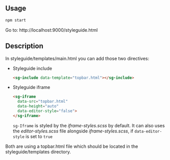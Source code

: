 ## Usage

``` bash
npm start
```

Go to: http://localhost:9000/styleguide.html


## Description

In styleguide/templates/main.html you can add those two directives:

- Styleguide include

  ``` HTML
  <sg-include data-template="topbar.html"></sg-include>
  ```
- Styleguide iframe

  ``` HTML
  <sg-iframe
    data-src="topbar.html"
    data-height="auto"
    data-editor-style="false">
  </sg-iframe>
  ```

  `sg-Iframe` is styled by the _iframe-styles.scss_ by default. It can also uses the _editor-styles.scss_ file alongside _iframe-styles.scss_, if `data-editor-style` is set to `true`

Both are using a topbar.html file which should be located in the styleguide/templates directory.
